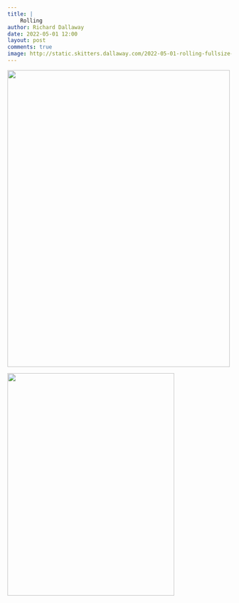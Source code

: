 ```yaml
---
title: |
    Rolling
author: Richard Dallaway
date: 2022-05-01 12:00
layout: post
comments: true
image: http://static.skitters.dallaway.com/2022-05-01-rolling-fullsize-0.jpeg
---
```


<a href="http://static.skitters.dallaway.com/2022-05-01-rolling-fullsize-0.jpeg"><img src="http://static.skitters.dallaway.com/2022-05-01-rolling-thumb-0.jpeg" width="500" height="667"></a>

<a href="http://static.skitters.dallaway.com/2022-05-01-rolling-fullsize-1.jpeg"><img src="http://static.skitters.dallaway.com/2022-05-01-rolling-thumb-1.jpeg" width="375" height="500"></a>



